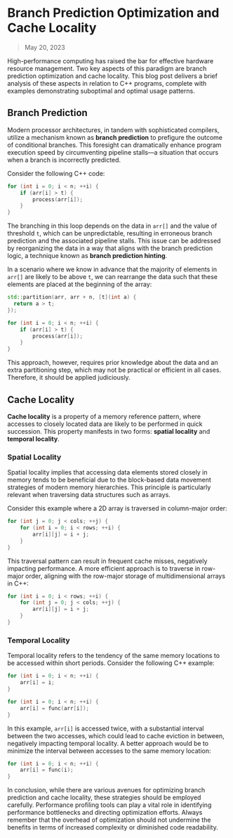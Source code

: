 # Branch Prediction Optimization and Cache Locality

> May 20, 2023

High-performance computing has raised the bar for effective hardware resource management. Two key aspects of this paradigm are branch prediction optimization and cache locality. This blog post delivers a brief analysis of these aspects in relation to C++ programs, complete with examples demonstrating suboptimal and optimal usage patterns.

## Branch Prediction

Modern processor architectures, in tandem with sophisticated compilers, utilize a mechanism known as **branch prediction** to prefigure the outcome of conditional branches. This foresight can dramatically enhance program execution speed by circumventing pipeline stalls—a situation that occurs when a branch is incorrectly predicted.

Consider the following C++ code:

```cpp
for (int i = 0; i < n; ++i) {
    if (arr[i] > t) {
        process(arr[i]);
    }
}
```

The branching in this loop depends on the data in `arr[]` and the value of threshold `t`, which can be unpredictable, resulting in erroneous branch prediction and the associated pipeline stalls. This issue can be addressed by reorganizing the data in a way that aligns with the branch prediction logic, a technique known as **branch prediction hinting**.

In a scenario where we know in advance that the majority of elements in `arr[]` are likely to be above `t`, we can rearrange the data such that these elements are placed at the beginning of the array:

```cpp
std::partition(arr, arr + n, [t](int a) {
  return a > t;
});

for (int i = 0; i < n; ++i) {
    if (arr[i] > t) {
        process(arr[i]);
    }
}
```

This approach, however, requires prior knowledge about the data and an extra partitioning step, which may not be practical or efficient in all cases. Therefore, it should be applied judiciously.

## Cache Locality

**Cache locality** is a property of a memory reference pattern, where accesses to closely located data are likely to be performed in quick succession. This property manifests in two forms: **spatial locality** and **temporal locality**.

### Spatial Locality

Spatial locality implies that accessing data elements stored closely in memory tends to be beneficial due to the block-based data movement strategies of modern memory hierarchies. This principle is particularly relevant when traversing data structures such as arrays.

Consider this example where a 2D array is traversed in column-major order:

```cpp
for (int j = 0; j < cols; ++j) {
    for (int i = 0; i < rows; ++i) {
        arr[i][j] = i + j;
    }
}
```

This traversal pattern can result in frequent cache misses, negatively impacting performance. A more efficient approach is to traverse in row-major order, aligning with the row-major storage of multidimensional arrays in C++:

```cpp
for (int i = 0; i < rows; ++i) {
    for (int j = 0; j < cols; ++j) {
        arr[i][j] = i + j;
    }
}
```

### Temporal Locality

Temporal locality refers to the tendency of the same memory locations to be accessed within short periods. Consider the following C++ example:

```cpp
for (int i = 0; i < n; ++i) {
    arr[i] = i;
}

for (int i = 0; i < n; ++i) {
    arr[i] = func(arr[i]);
}
```

In this example, `arr[i]` is accessed twice, with a substantial interval between the two accesses, which could lead to cache eviction in between, negatively impacting temporal locality. A better approach would be to minimize the interval between accesses to the same memory location:

```cpp
for (int i = 0; i < n; ++i) {
    arr[i] = func(i);
}
```

In conclusion, while there are various avenues for optimizing branch prediction and cache locality, these strategies should be employed carefully. Performance profiling tools can play a vital role in identifying performance bottlenecks and directing optimization efforts. Always remember that the overhead of optimization should not undermine the benefits in terms of increased complexity or diminished code readability.
